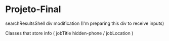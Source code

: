 # Projeto-Final


searchResultsShell div modification (I'm preparing this div to receive inputs)

Classes that store info ( jobTitle hidden-phone / jobLocation )